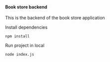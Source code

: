 #### Book store backend

This is the backend of the book store application

Install dependencies

```
npm install
```

Run project in local

```
node index.js
```
